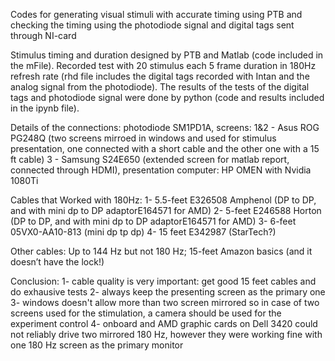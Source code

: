 Codes for generating visual stimuli with accurate timing using PTB and checking the timing using the photodiode signal and digital tags sent through NI-card

Stimulus timing and duration designed by PTB and Matlab (code included in the mFile). Recorded test with 20 stimulus each 5 frame duration in 180Hz refresh rate (rhd file includes the digital tags recorded with Intan and the analog signal from the photodiode). The results of the tests of the digital tags and photodiode signal were done by python (code and results included in the ipynb file).

Details of the connections: photodiode SM1PD1A, screens: 1&2 - Asus ROG PG248Q (two screens mirroed in windows and used for stimulus presentation, one connected with a short cable and the other one with a 15 ft cable) 3 - Samsung S24E650 (extended screen for matlab report, connected through HDMI), presentation computer: HP OMEN with Nvidia 1080Ti

Cables that Worked with 180Hz: 1- 5.5-feet E326508 Amphenol (DP to DP, and with mini dp to DP adaptorE164571 for AMD) 2- 5-feet E246588 Horton (DP to DP, and with mini dp to DP adaptorE164571 for AMD) 3- 6-feet 05VX0-AA10-813 (mini dp tp dp) 4- 15 feet E342987 (StarTech?)

Other cables: Up to 144 Hz but not 180 Hz; 15-feet Amazon basics (and it doesn’t have the lock!)

Conclusion: 
1- cable quality is very important: get good 15 feet cables and do exhausive tests
2- always keep the presenting screen as the primary one 
3- windows doesn't allow more than two screen mirrored so in case of two screens used for the stimulation, a camera should be used for the experiment control
4- onboard and AMD graphic cards on Dell 3420 could not reliably drive two mirrored 180 Hz, however they were working fine with one 180 Hz screen as the primary monitor

